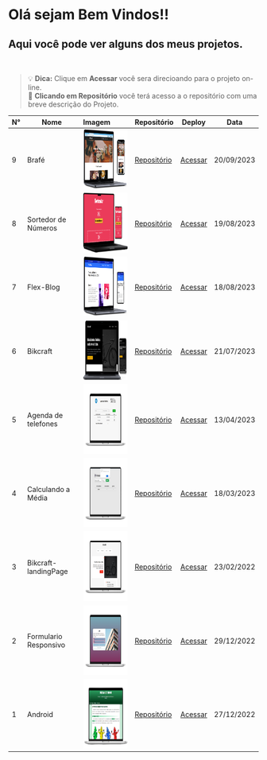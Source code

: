 # Olá sejam Bem Vindos!!
 ## Aqui você pode ver alguns dos meus projetos.
<br>

> :bulb: **Dica:** Clique em **Acessar** você sera direcioando para o projeto on-line. <br>
 >:construction: **Clicando em Repositório** você terá acesso a o repositório com uma breve descrição do Projeto.


N°|Nome|Imagem|Repositório|Deploy|Data|
|--|----|:-|:-----------|--------------|:---:|
9|Brafé|<img src="https://github.com/emmanuelmarcosdeoliveira/meus-projetos-educacionais/blob/main/img/brafe-note.png" width="200" height="120">|[Repositório](https://github.com/emmanuelmarcosdeoliveira/css_avancado)|[Acessar](https://css-avancado.vercel.app/)|20/09/2023|" width="200" height="120">|[Repositório](https://github.com/emmanuelmarcosdeoliveira/grunt-dev)|[Acessar](https://sorteadornumeros-tau.vercel.app/)|19/08/2023|
8|Sortedor de Números|<img src="https://github.com/emmanuelmarcosdeoliveira/meus-projetos-educacionais/blob/main/img/sort.png" width="200" height="120">|[Repositório](https://github.com/emmanuelmarcosdeoliveira/grunt-dev)|[Acessar](https://sorteadornumeros-tau.vercel.app/)|19/08/2023|
7|Flex-Blog|<img src="https://github.com/emmanuelmarcosdeoliveira/meus-projetos-educacionais/blob/main/img/flexblog-note.png" width="200" height="120">|[Repositório](https://github.com/emmanuelmarcosdeoliveira/flex-Blog)|[Acessar](https://flex-blog-one.vercel.app/)|18/08/2023|
6|Bikcraft |<img src="https://github.com/emmanuelmarcosdeoliveira/meus-projetos-educacionais/blob/main/img/bik.png" width="200" height="120">|[Repositório](https://github.com/emmanuelmarcosdeoliveira/bikcraft)|[Acessar](https://bikcraft-woad.vercel.app/)|21/07/2023|
5|Agenda de telefones|<img src="https://github.com/emmanuelmarcosdeoliveira/meus-projetos-educacionais/blob/main/img/Agenda.png" width="200" height="140">|[Repositório](https://github.com/emmanuelmarcosdeoliveira/agenda-telefone)|[Acessar](https://agenda-telefone-theta.vercel.app/)|13/04/2023|
4|Calculando a Média|<img src="https://github.com/emmanuelmarcosdeoliveira/meus-projetos-educacionais/blob/main/img/media.png" width="200" height="140">|[Repositório](https://github.com/emmanuelmarcosdeoliveira/calculando-a-media)|[Acessar](https://emmanuel-calculando-a-media.vercel.app/)|18/03/2023|
3|Bikcraft-landingPage|<img src="https://github.com/emmanuelmarcosdeoliveira/meus-projetos-educacionais/blob/main/img/Bikcraft-home.png" width="200" height="140">|[Repositório](https://github.com/emmanuelmarcosdeoliveira/projeto-bikcraft-landing-page)|[Acessar](https://emmanuelmarcosdeoliveira.github.io/projeto-bikcraft-landing-page/)|23/02/2022|
2|Formulario Responsivo|<img src="https://github.com/emmanuelmarcosdeoliveira/meus-projetos-educacionais/blob/main/img/login.png" width="200" height="140">|[Repositório](https://github.com/emmanuelmarcosdeoliveira/projeto-login)|[Acessar](https://projeto-login-liard.vercel.app/)| 29/12/2022|
1|Android|<img src="https://github.com/emmanuelmarcosdeoliveira/meus-projetos-educacionais/blob/main/img/android.png" width="200" height="140">|[Repositório](https://github.com/emmanuelmarcosdeoliveira/projeto-android)|[Acessar](https://projetos-educacionais-ot3b.vercel.app/)|27/12/2022|

<!-- 
## :floppy_disk: Abaixo segue os projetos e sua descrição.

### Média das Notas
PROJETO|SCREENSHOOT
|---------------|:--------: |
|Média das notas|<img src="./img/media notas.gif" width="350" height="180">|
|Tecnologias Utilizadas|DESCRIÇÃO|
|<ul> <li>HTML5</li> <li>CCS3</li><li>JavaScript</li> </ul>|A proposta desse projeto foi criar uma página HTML para calcúlo de médias de notas de diciplinas de estudos|DEPLOY|
|Acesse o projeto|[Calculando a Méida](https://emmanuel-calculando-a-media.vercel.app/)
Acesse o Repositório|https://github.com/emmanuelmarcosdeoliveira/calculando-a-media/tree/main|
---
### Agenda de telefones
PROJETO|SCREENSHOOT
|---------------|:--------: |
|Agenda de Telefones|<img src="https://github.com/emmanuelmarcosdeoliveira/agenda-telefone/blob/develop/images/Agenda%20Telefone.gif" width="350" height="180">|
|Tecnologias Utilizadas|DESCRIÇÃO|
|<ul> <li>HTML5</li> <li>CCS3</li><li>JavaScript</li> </ul>|O intuito desse projeto foi criar uma página para **agenda de telefones**, fazendo o uso da **linguagem JavaScript** para **adição e calculado de total de numeros de telefone.**|DEPLOY|
|Acesse o projeto|[Agenda de Telefones](https://agenda-telefone-theta.vercel.app/)
Acesse o Repositório|https://github.com/emmanuelmarcosdeoliveira/agenda-telefone/tree/main|
---

### Bickcraft
PROJETO|SCREENSHOOT
|---------------|:--------: |
|Projeto Bikcraft|<img src="https://github.com/emmanuelmarcosdeoliveira/projeto-bikcraft/blob/main/img/Bikcraft.gif" width="350" height="180">|
|Tecnologias Utilizadas|DESCRIÇÃO|
|<ul> <li>HTML5</li> <li>CCS3</li> </ul>|Nesse exercício foi criado um página de arquivo base HTML e CSS com o intuito de desenvolver habilidades com CSS flex box e flex grid.|DEPLOY|    |
|Acesse o projeto|[projeto bikcraft](https://emmanuelmarcosdeoliveira.github.io/projeto-bikcraft/)
Acesse o Repositório|https://github.com/emmanuelmarcosdeoliveira/projeto-bikcraft|
---
### Formulário Responsivo
ROJETO|SCREENSHOOT
|---------------|:--------: |
|Formulário Responsivo|<img src="https://github.com/emmanuelmarcosdeoliveira/projeto-login/blob/main/imagens/tela-login.gif" width="350" height="180">|
|Tecnologias Utilizadas|DESCRIÇÃO|
|<ul> <li>HTML5</li> <li>CCS3</li></ul>|Nesse exercício criei uma página com base HTML e CSS e dentro dessa página, foi criado um Formulário que ele se comporta de forma diferente de acordo com o tamanho da tela.|DEPLOY|
|Acesse o projeto|[Formulário Responsivo](https://projeto-login-liard.vercel.app/)
Acesse o Repositório|https://github.com/emmanuelmarcosdeoliveira/calculando-a-media/tree/main|
---
### Android
|PROJETO|SCREENSHOOT
|---------------|:--------: |
|Android|<img src="https://github.com/emmanuelmarcosdeoliveira/projeto-android/blob/main/imagens/Projeto%20-%20droid.gif" width="350" height="180">|
|Tecnologias Utilizadas|DESCRIÇÃO|
|<ul> <li>HTML5</li> <li>CCS3</li> </ul>|<p style="text-align:left">Nesse exercício foi criado uma pagina com base em HTML e CSS, contando um pouco da história do masacote Android, aonde temos links que direcionam para as páginas de Dan Morril que fez a primeira versão do mascote e também para a página de Irina Block, a ilutradora do mascote. Nessa página, também temos a descrição dos nomes das versões do Android desde a sua versão inicial que é a v1.5</p>|DEPLOY|    |
|Acesse o projeto|[projeto android](https://projetos-educacionais-ot3b.vercel.app/)|
Acesse o Repositório|https://github.com/emmanuelmarcosdeoliveira/projeto-android|
--- -->
